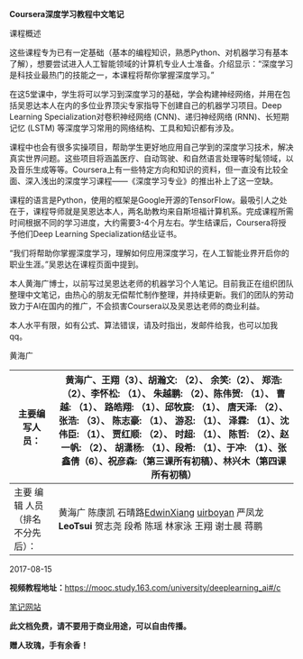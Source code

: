 **Coursera深度学习教程中文笔记**

课程概述

这些课程专为已有一定基础（基本的编程知识，熟悉Python、对机器学习有基本了解），想要尝试进入人工智能领域的计算机专业人士准备。介绍显示：“深度学习是科技业最热门的技能之一，本课程将帮你掌握深度学习。”

在这5堂课中，学生将可以学习到深度学习的基础，学会构建神经网络，并用在包括吴恩达本人在内的多位业界顶尖专家指导下创建自己的机器学习项目。Deep Learning Specialization对卷积神经网络 (CNN)、递归神经网络 (RNN)、长短期记忆 (LSTM) 等深度学习常用的网络结构、工具和知识都有涉及。

课程中也会有很多实操项目，帮助学生更好地应用自己学到的深度学习技术，解决真实世界问题。这些项目将涵盖医疗、自动驾驶、和自然语言处理等时髦领域，以及音乐生成等等。Coursera上有一些特定方向和知识的资料，但一直没有比较全面、深入浅出的深度学习课程——《深度学习专业》的推出补上了这一空缺。

课程的语言是Python，使用的框架是Google开源的TensorFlow。最吸引人之处在于，课程导师就是吴恩达本人，两名助教均来自斯坦福计算机系。完成课程所需时间根据不同的学习进度，大约需要3-4个月左右。学生结课后，Coursera将授予他们Deep Learning Specialization结业证书。

“我们将帮助你掌握深度学习，理解如何应用深度学习，在人工智能业界开启你的职业生涯。”吴恩达在课程页面中提到。

本人黄海广博士，以前写过吴恩达老师的机器学习个人笔记。目前我正在组织团队整理中文笔记，由热心的朋友无偿帮忙制作整理，并持续更新。我们的团队的劳动致力于AI在国内的推广，不会损害Coursera以及吴恩达老师的商业利益。

本人水平有限，如有公式、算法错误，请及时指出，发邮件给我，也可以加我qq。

黄海广

| 主要编写人员：             | 黄海广、王翔（3）、胡瀚文: （2）、 余笑:（2）、 郑浩: （2）、李怀松: （1）、 朱越鹏: （2）、陈伟贺: （1）、  曹越: （1）、    路皓翔: （1）、邱牧宸: （1）、  唐天泽: （2）、 张浩: （3）、     陈志豪: （1）、  游忍: （1）、  泽霖: （1）、沈伟臣: （1）、   贾红顺: （2）、 时超: （1）、  陈哲: （2）、赵一帆: （2）、   胡潇杨: （1）、段希: （1）、于冲: （1）、张鑫倩（6）、祝彦森:（第三课所有初稿）、林兴木（第四课所有初稿） |
| ------------------- | ---------------------------------------- |
| 主要  编辑  人员（排名不分先后）： | 黄海广 陈康凯 石晴路[EdwinXiang](https://gitee.com/EdwinXiang) [uirboyan](https://gitee.com/uirboyan) 严凤龙**LeoTsui** 贺志尧 段希 陈瑶 林家泳 王翔 谢士晨 蒋鹏 |

2017-08-15




**视频教程地址：**<https://mooc.study.163.com/university/deeplearning_ai#/c>

[笔记网站](www.ai-start.com)

**此文档免费，请不要用于商业用途，可以自由传播。**

**赠人玫瑰，手有余香！**
